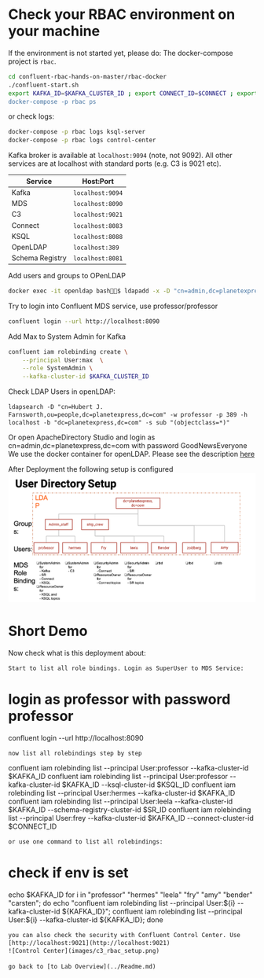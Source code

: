# Check your RBAC environment on your machine
If the environment is not started yet, please do:
The docker-compose project is `rbac`. 
```bash
cd confluent-rbac-hands-on-master/rbac-docker
./confluent-start.sh
export KAFKA_ID=$KAFKA_CLUSTER_ID ; export CONNECT_ID=$CONNECT ; export SR_ID=$SR ; export KSQL_ID=$KSQLSERVICEID" 
docker-compose -p rbac ps
```
or check logs:
```bash
docker-compose -p rbac logs ksql-server
docker-compose -p rbac logs control-center
```
Kafka broker is available at `localhost:9094` (note, not 9092). All other services are at localhost with standard ports (e.g. C3 is 9021 etc).

| Service         | Host:Port        |
| --------------- | ---------------- |
| Kafka           | `localhost:9094` |
| MDS             | `localhost:8090` |
| C3              | `localhost:9021` |
| Connect         | `localhost:8083` |
| KSQL            | `localhost:8088` |
| OpenLDAP        | `localhost:389`  |
| Schema Registry | `localhost:8081` |

Add users and groups to OPenLDAP
```bash
docker exec -it openldap bash$ ldapadd -x -D "cn=admin,dc=planetexpress,dc=com" -w GoodNewsEveryone -H ldap:// -f /etc/add-user/add-user.ldif
```
Try to login into Confluent MDS service, use professor/professor
```bash
confluent login --url http://localhost:8090
```
Add Max to System Admin for Kafka
```bash
confluent iam rolebinding create \
    --principal User:max  \
    --role SystemAdmin \
    --kafka-cluster-id $KAFKA_CLUSTER_ID
```

Check LDAP Users in openLDAP:
```
ldapsearch -D "cn=Hubert J. Farnsworth,ou=people,dc=planetexpress,dc=com" -w professor -p 389 -h localhost -b "dc=planetexpress,dc=com" -s sub "(objectclass=*)"
```
Or open ApacheDirectory Studio and login as cn=admin,dc=planetexpress,dc=com with password GoodNewsEveryone
We use the docker container for openLDAP. Please see the description [here](https://github.com/rroemhild/docker-test-openldap)

After Deployment the following setup is configured
![deployed RBAC configuration](images/LDAP-ACCESS2Kafka.png)

# Short Demo
Now check what is this deployment about:
```
Start to list all role bindings. Login as SuperUser to MDS Service: 
```
# login as professor with password professor
confluent login --url http://localhost:8090
```
now list all rolebindings step by step
```
confluent iam rolebinding list --principal User:professor --kafka-cluster-id $KAFKA_ID 
confluent iam rolebinding list --principal User:professor --kafka-cluster-id $KAFKA_ID --ksql-cluster-id $KSQL_ID
confluent iam rolebinding list --principal User:hermes --kafka-cluster-id $KAFKA_ID
confluent iam rolebinding list --principal User:leela --kafka-cluster-id $KAFKA_ID --schema-registry-cluster-id $SR_ID
confluent iam rolebinding list --principal User:frey --kafka-cluster-id $KAFKA_ID --connect-cluster-id $CONNECT_ID
```
or use one command to list all rolebindings:
```
# check if env is set
echo $KAFKA_ID
for i in "professor" "hermes" "leela" "fry" "amy" "bender" "carsten"; do echo "confluent iam rolebinding list --principal User:${i} --kafka-cluster-id ${KAFKA_ID}"; confluent iam rolebinding list --principal User:${i} --kafka-cluster-id ${KAFKA_ID}; done
```
you can also check the security with Confluent Control Center. Use [http://localhost:9021](http://localhost:9021)
![Control Center](images/c3_rbac_setup.png)

go back to [to Lab Overview](../Readme.md)